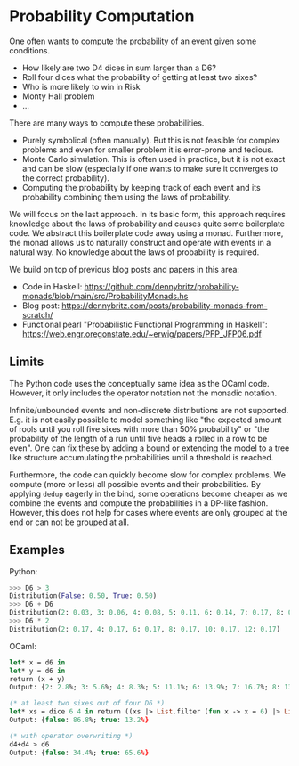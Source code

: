 # Probability Computation

One often wants to compute the probability of an event given some conditions.
- How likely are two D4 dices in sum larger than a D6?
- Roll four dices what the probability of getting at least two sixes?
- Who is more likely to win in Risk
- Monty Hall problem
- ...

There are many ways to compute these probabilities.
- Purely symbolical (often manually). But this is not feasible for complex problems and even for smaller problem it is error-prone and tedious.
- Monte Carlo simulation. This is often used in practice, but it is not exact and can be slow (especially if one wants to make sure it converges to the correct probability).
- Computing the probability by keeping track of each event and its probability combining them using the laws of probability. 

We will focus on the last approach.
In its basic form, this approach requires knowledge about the laws of probability and causes quite some boilerplate code.
We abstract this boilerplate code away using a monad.
Furthermore, the monad allows us to naturally construct and operate with events in a natural way. No knowledge about the laws of probability is required.

We build on top of previous blog posts and papers in this area:
- Code in Haskell: https://github.com/dennybritz/probability-monads/blob/main/src/ProbabilityMonads.hs
- Blog post: https://dennybritz.com/posts/probability-monads-from-scratch/
- Functional pearl "Probabilistic Functional Programming in Haskell": https://web.engr.oregonstate.edu/~erwig/papers/PFP_JFP06.pdf


## Limits

The Python code uses the conceptually same idea as the OCaml code.
However, it only includes the operator notation not the monadic notation.

Infinite/unbounded events and non-discrete distributions are not supported.
E.g. it is not easily possible to model something like "the expected amount of rools until you roll five sixes with more than 50% probability" or
"the probability of the length of a run until five heads a rolled in a row to be even".
One can fix these by adding a bound or extending the model to a tree like structure accumulating the probabilities until a threshold is reached.

Furthermore, the code can quickly become slow for complex problems.
We compute (more or less) all possible events and their probabilities.
By applying `dedup` eagerly in the bind, some operations become cheaper
as we combine the events and compute the probabilities in a DP-like fashion.
However, this does not help for cases where events are only grouped at the end or can not be grouped at all.


## Examples

Python:
```python
>>> D6 > 3
Distribution(False: 0.50, True: 0.50)
>>> D6 + D6
Distribution(2: 0.03, 3: 0.06, 4: 0.08, 5: 0.11, 6: 0.14, 7: 0.17, 8: 0.14, 9: 0.11, 10: 0.08, 11: 0.06, 12: 0.03)
>>> D6 * 2
Distribution(2: 0.17, 4: 0.17, 6: 0.17, 8: 0.17, 10: 0.17, 12: 0.17)
```

OCaml:
```ocaml
let* x = d6 in
let* y = d6 in
return (x + y)
Output: {2: 2.8%; 3: 5.6%; 4: 8.3%; 5: 11.1%; 6: 13.9%; 7: 16.7%; 8: 13.9%; 9: 11.1%; 10: 8.3%; 11: 5.6%; 12: 2.8%}

(* at least two sixes out of four D6 *)
let* xs = dice 6 4 in return ((xs |> List.filter (fun x -> x = 6) |> List.length)>=2)
Output: {false: 86.8%; true: 13.2%}

(* with operator overwriting *)
d4+d4 > d6
Output: {false: 34.4%; true: 65.6%}
```